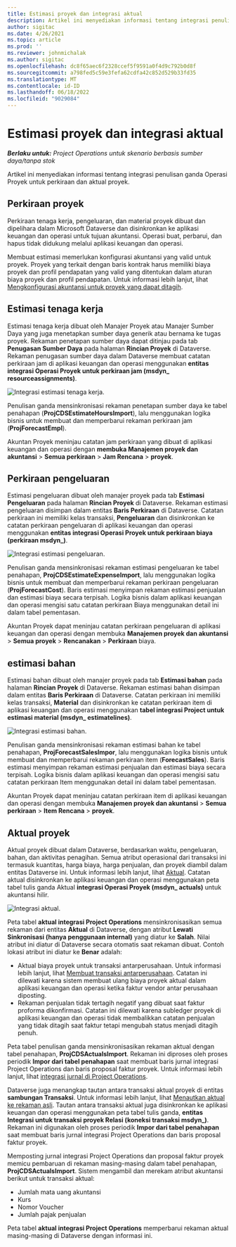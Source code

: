 ```yaml
---
title: Estimasi proyek dan integrasi aktual
description: Artikel ini menyediakan informasi tentang integrasi penulisan ganda Operasi Proyek untuk perkiraan dan aktual proyek.
author: sigitac
ms.date: 4/26/2021
ms.topic: article
ms.prod: ''
ms.reviewer: johnmichalak
ms.author: sigitac
ms.openlocfilehash: dc8f65aec6f2328ccef5f9591a0f4d9c792b0d8f
ms.sourcegitcommit: a798fed5c59e3fefa62cdfa42c852d529b33fd35
ms.translationtype: MT
ms.contentlocale: id-ID
ms.lasthandoff: 06/18/2022
ms.locfileid: "9029084"
---
```

# <a name="project-estimates-and-actuals-integration"></a>Estimasi proyek dan integrasi aktual

_**Berlaku untuk:** Project Operations untuk skenario berbasis sumber daya/tanpa stok_

Artikel ini menyediakan informasi tentang integrasi penulisan ganda Operasi Proyek untuk perkiraan dan aktual proyek.

## <a name="project-estimates"></a>Perkiraan proyek

Perkiraan tenaga kerja, pengeluaran, dan material proyek dibuat dan dipelihara dalam Microsoft Dataverse dan disinkronkan ke aplikasi keuangan dan operasi untuk tujuan akuntansi. Operasi buat, perbarui, dan hapus tidak didukung melalui aplikasi keuangan dan operasi.

Membuat estimasi memerlukan konfigurasi akuntansi yang valid untuk proyek. Proyek yang terkait dengan baris kontrak harus memiliki biaya proyek dan profil pendapatan yang valid yang ditentukan dalam aturan biaya proyek dan profil pendapatan. Untuk informasi lebih lanjut, lihat [Mengkonfigurasi akuntansi untuk proyek yang dapat ditagih](../project-accounting/configure-accounting-billable-projects.md#configure-project-cost-and-revenue-profile-rules).

## <a name="labor-estimates"></a>Estimasi tenaga kerja

Estimasi tenaga kerja dibuat oleh Manajer Proyek atau Manajer Sumber Daya yang juga menetapkan sumber daya generik atau bernama ke tugas proyek. Rekaman penetapan sumber daya dapat ditinjau pada tab **Penugasan Sumber Daya** pada halaman **Rincian Proyek** di Dataverse. Rekaman penugasan sumber daya dalam Dataverse membuat catatan perkiraan jam di aplikasi keuangan dan operasi menggunakan **entitas integrasi Operasi Proyek untuk perkiraan jam (msdyn\_ resourceassignments)**.

   ![Integrasi estimasi tenaga kerja.](./Media/DW4LaborEstimates.png)

Penulisan ganda mensinkronisasi rekaman penetapan sumber daya ke tabel penahapan (**ProjCDSEstimateHoursImport**), lalu menggunakan logika bisnis untuk membuat dan memperbarui rekaman perkiraan jam (**ProjForecastEmpl**).

Akuntan Proyek meninjau catatan jam perkiraan yang dibuat di aplikasi keuangan dan operasi dengan **membuka Manajemen proyek dan akuntansi** > **Semua perkiraan** > **Jam Rencana** > **proyek**.

## <a name="expense-estimates"></a>Perkiraan pengeluaran

Estimasi pengeluaran dibuat oleh manajer proyek pada tab **Estimasi Pengeluaran** pada halaman **Rincian Proyek** di Dataverse. Rekaman estimasi pengeluaran disimpan dalam entitas **Baris Perkiraan** di Dataverse. Catatan perkiraan ini memiliki kelas transaksi, **Pengeluaran** dan disinkronkan ke catatan perkiraan pengeluaran di aplikasi keuangan dan operasi menggunakan **entitas integrasi Operasi Proyek untuk perkiraan biaya (perkiraan msdyn\_)**.

   ![Integrasi estimasi pengeluaran.](./Media/DW4ExpenseEstimates.png)

Penulisan ganda mensinkronisasi rekaman estimasi pengeluaran ke tabel penahapan, **ProjCDSEstimateExpenseImport**, lalu menggunakan logika bisnis untuk membuat dan memperbarui rekaman perkiraan pengeluaran (**ProjForecastCost**). Baris estimasi menyimpan rekaman estimasi penjualan dan estimasi biaya secara terpisah. Logika bisnis dalam aplikasi keuangan dan operasi mengisi satu catatan perkiraan Biaya menggunakan detail ini dalam tabel pementasan.

Akuntan Proyek dapat meninjau catatan perkiraan pengeluaran di aplikasi keuangan dan operasi dengan membuka **Manajemen proyek dan akuntansi** > **Semua proyek** > **Rencanakan** > **Perkiraan** biaya.

## <a name="material-estimates"></a>estimasi bahan

Estimasi bahan dibuat oleh manajer proyek pada tab **Estimasi bahan** pada halaman **Rincian Proyek** di Dataverse. Rekaman estimasi bahan disimpan dalam entitas **Baris Perkiraan** di Dataverse. Catatan perkiraan ini memiliki kelas transaksi, **Material** dan disinkronkan ke catatan perkiraan item di aplikasi keuangan dan operasi menggunakan **tabel integrasi Project untuk estimasi material (msdyn\_ estimatelines)**.

   ![Integrasi estimasi bahan.](./Media/DW4MaterialEstimates.png)

Penulisan ganda mensinkronisasi rekaman estimasi bahan ke tabel penahapan, **ProjForecastSalesImpor**, lalu menggunakan logika bisnis untuk membuat dan memperbarui rekaman perkiraan item (**ForecastSales**). Baris estimasi menyimpan rekaman estimasi penjualan dan estimasi biaya secara terpisah. Logika bisnis dalam aplikasi keuangan dan operasi mengisi satu catatan perkiraan Item menggunakan detail ini dalam tabel pementasan.

Akuntan Proyek dapat meninjau catatan perkiraan item di aplikasi keuangan dan operasi dengan membuka **Manajemen proyek dan akuntansi** > **Semua perkiraan** > **Item Rencana** > **proyek**.

## <a name="project-actuals"></a>Aktual proyek

Aktual proyek dibuat dalam Dataverse, berdasarkan waktu, pengeluaran, bahan, dan aktivitas penagihan. Semua atribut operasional dari transaksi ini termasuk kuantitas, harga biaya, harga penjualan, dan proyek diambil dalam entitas Dataverse ini. Untuk informasi lebih lanjut, lihat [Aktual](../actuals/actuals-overview.md). Catatan aktual disinkronkan ke aplikasi keuangan dan operasi menggunakan peta tabel tulis ganda Aktual **integrasi Operasi Proyek (msdyn\_ actuals)** untuk akuntansi hilir.

   ![Integrasi aktual.](./Media/DW4Actuals.png)

Peta tabel **aktual integrasi Project Operations** mensinkronisasikan semua rekaman dari entitas **Aktual** di Dataverse, dengan atribut **Lewati Sinkronisasi (hanya penggunaan internal)** yang diatur ke **Salah**. Nilai atribut ini diatur di Dataverse secara otomatis saat rekaman dibuat. Contoh lokasi atribut ini diatur ke **Benar** adalah:

  - Aktual biaya proyek untuk transaksi antarperusahaan. Untuk informasi lebih lanjut, lihat [Membuat transaksi antarperusahaan](../project-accounting/create-intercompany-transactions.md). Catatan ini dilewati karena sistem membuat ulang biaya proyek aktual dalam aplikasi keuangan dan operasi ketika faktur vendor antar perusahaan diposting.
  - Rekaman penjualan tidak tertagih negatif yang dibuat saat faktur proforma dikonfirmasi. Catatan ini dilewati karena subledger proyek di aplikasi keuangan dan operasi tidak membalikkan catatan penjualan yang tidak ditagih saat faktur tetapi mengubah status menjadi ditagih penuh.

Peta tabel penulisan ganda mensinkronisasikan rekaman aktual dengan tabel penahapan, **ProjCDSActualsImport**. Rekaman ini diproses oleh proses periodik **Impor dari tabel penahapan** saat membuat baris jurnal integrasi Project Operations dan baris proposal faktur proyek. Untuk informasi lebih lanjut, lihat [integrasi jurnal di Project Operations](../project-accounting/project-operations-integration-journal.md).

Dataverse juga menangkap tautan antara transaksi aktual proyek di entitas **sambungan Transaksi**. Untuk informasi lebih lanjut, lihat [Menautkan aktual ke rekaman asli](../actuals/linkingactuals.md). Tautan antara transaksi aktual juga disinkronkan ke aplikasi keuangan dan operasi menggunakan peta tabel tulis ganda, **entitas Integrasi untuk transaksi proyek Relasi (koneksi transaksi msdyn\_)**. Rekaman ini digunakan oleh proses periodik **Impor dari tabel penahapan** saat membuat baris jurnal integrasi Project Operations dan baris proposal faktur proyek.

Memposting jurnal integrasi Project Operations dan proposal faktur proyek memicu pembaruan di rekaman masing-masing dalam tabel penahapan, **ProjCDSActualsImport**. Sistem mengambil dan merekam atribut akuntansi berikut untuk transaksi aktual:

- Jumlah mata uang akuntansi
- Kurs
- Nomor Voucher
- Jumlah pajak penjualan

Peta tabel **aktual integrasi Project Operations** memperbarui rekaman aktual masing-masing di Dataverse dengan informasi ini.
